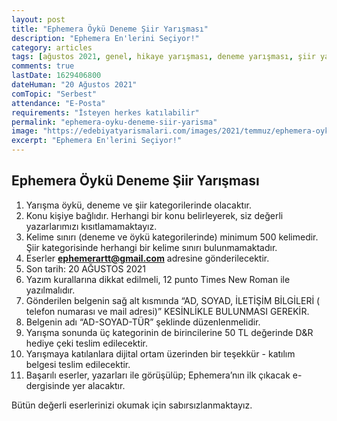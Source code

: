 ```yaml
---
layout: post
title: "Ephemera Öykü Deneme Şiir Yarışması"
description: "Ephemera En'lerini Seçiyor!"
category: articles
tags: [ağustos 2021, genel, hikaye yarışması, deneme yarışması, şiir yarışması]
comments: true
lastDate: 1629406800    
dateHuman: "20 Ağustos 2021"
comTopic: "Serbest"
attendance: "E-Posta"
requirements: "İsteyen herkes katılabilir"
permalink: "ephemera-oyku-deneme-siir-yarisma"
image: "https://edebiyatyarismalari.com/images/2021/temmuz/ephemera-oyku-deneme-siir-yarismasi.jpg"
excerpt: "Ephemera En'lerini Seçiyor!"
---
```


## Ephemera Öykü Deneme Şiir Yarışması
1. Yarışma öykü, deneme ve şiir kategorilerinde olacaktır.
2. Konu kişiye bağlıdır. Herhangi bir konu belirleyerek, siz değerli yazarlarımızı kısıtlamamaktayız.
3. Kelime sınırı (deneme ve öykü kategorilerinde) minimum 500 kelimedir. Şiir kategorisinde herhangi bir kelime sınırı bulunmamaktadır.
4. Eserler **ephemerartt@gmail.com** adresine gönderilecektir. 
5. Son tarih: 20 AĞUSTOS 2021
6. Yazım kurallarına dikkat edilmeli, 12 punto Times New Roman ile yazılmalıdır.
7. Gönderilen belgenin sağ alt kısmında “AD, SOYAD, İLETİŞİM BİLGİLERİ ( telefon numarası ve mail adresi)” KESİNLİKLE BULUNMASI GEREKİR.
8. Belgenin adı “AD-SOYAD-TÜR” şeklinde düzenlenmelidir.
9. Yarışma sonunda üç kategorinin de birincilerine 50 TL değerinde D&R hediye çeki teslim edilecektir.
10. Yarışmaya katılanlara dijital ortam üzerinden bir teşekkür - katılım belgesi teslim edilecektir.
11. Başarılı eserler, yazarları ile görüşülüp; Ephemera’nın ilk çıkacak e-dergisinde yer alacaktır.

Bütün değerli eserlerinizi okumak için sabırsızlanmaktayız.